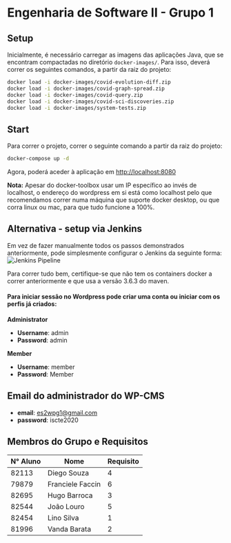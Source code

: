 # Engenharia de Software II - Grupo 1

## Setup
Inicialmente, é necessário carregar as imagens das aplicações Java, que se encontram compactadas no diretório `docker-images/`. Para isso, deverá correr os seguintes comandos, a partir da raiz do projeto:

```sh
docker load -i docker-images/covid-evolution-diff.zip
docker load -i docker-images/covid-graph-spread.zip
docker load -i docker-images/covid-query.zip
docker load -i docker-images/covid-sci-discoveries.zip
docker load -i docker-images/system-tests.zip
```

## Start
Para correr o projeto, correr o seguinte comando a partir da raiz do projeto:
```sh
docker-compose up -d
```

Agora, poderá aceder à aplicação em [http://localhost:8080](http://localhost:8080) 

**Nota:** Apesar do docker-toolbox usar um IP específico ao invés de localhost, o endereço do wordpress em si está como localhost pelo que recomendamos correr numa máquina que suporte docker desktop, ou que corra linux ou mac, para que tudo funcione a 100%.

## Alternativa - setup via Jenkins
Em vez de fazer manualmente todos os passos demonstrados anteriormente, pode simplesmente configurar o Jenkins da seguinte forma:
![Jenkins Pipeline](https://i.ibb.co/ryMnzhH/Jenkins-WP-config.png)

Para correr tudo bem, certifique-se que não tem os containers docker a correr anteriormente e que usa a versão 3.6.3 do maven.

#### Para iniciar sessão no Wordpress pode criar uma conta ou iniciar com os perfis já criados:
**Administrator**
* **Username**: admin
* **Password**: admin

**Member**
* **Username**: member
* **Password**: Member

## Email do administrador do WP-CMS
* **email**: es2wpg1@gmail.com
* **password**: iscte2020

## Membros do Grupo e Requisitos

| N° Aluno | Nome             | Requisito |
| -------- | ---------------- | --------- |
| 82113    | Diego Souza      | 4         |
| 79879    | Franciele Faccin | 6         |
| 82695    | Hugo Barroca     | 3         |
| 82544    | João Louro       | 5         |
| 82454    | Lino Silva       | 1         |
| 81996    | Vanda Barata     | 2         |
